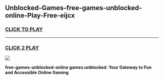 
## Unblocked-Games-free-games-unblocked-online-Play-Free-eijcx
<h3>
<a href="https://premium76.site?title=free-games-unblocked-online&ref=22A">CLICK TO PLAY</a></h3>
<hr>

<h3>
<a href="https://premium76.site?title=free-games-unblocked-online&ref=22A">CLICK 2 PLAY</a>
  
</h3>

<a href="https://premium76.site?title=free-games-unblocked-online&ref=22A"><img src="https://clearcache.store/games.png"></a>


**free-games-unblocked-online games unblocked: Your Gateway to Fun and Accessible Online Gaming**
